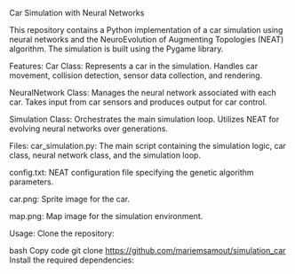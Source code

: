 Car Simulation with Neural Networks

This repository contains a Python implementation of a car simulation using neural networks and the NeuroEvolution of Augmenting Topologies (NEAT) algorithm. The simulation is built using the Pygame library.

Features:
Car Class: Represents a car in the simulation. Handles car movement, collision detection, sensor data collection, and rendering.

NeuralNetwork Class: Manages the neural network associated with each car. Takes input from car sensors and produces output for car control.

Simulation Class: Orchestrates the main simulation loop. Utilizes NEAT for evolving neural networks over generations.

Files:
car_simulation.py: The main script containing the simulation logic, car class, neural network class, and the simulation loop.

config.txt: NEAT configuration file specifying the genetic algorithm parameters.

car.png: Sprite image for the car.

map.png: Map image for the simulation environment.

Usage:
Clone the repository:

bash
Copy code
git clone https://github.com/mariemsamout/simulation_car
Install the required dependencies:










